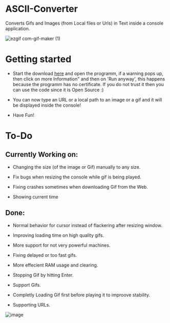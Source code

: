 # ASCII-Converter
Converts Gifs and Images (from Local files or Urls) in Text inside a console application.

![ezgif com-gif-maker (1)](https://user-images.githubusercontent.com/62218506/127154315-14b219fc-a5f7-48f2-b875-459f898988c1.gif)

# Getting started

- Start the download [here](https://github.com/SagMeinenNamen/ASCII-Converter/raw/main/ASCII-Converter.exe) and open the programm, if a warning pops up, then click on more Information" and then on 'Run anyway', this happens because the programm has no certificate. If you do not trust it then you can use the code since it is Open Source :) 

- You can now type an URL or a local path to an image or a gif and it will be displayed inside the console! 

- Have Fun!

# To-Do

## Currently Working on:

- Changing the size (of the image or Gif) manually to any size.

- Fix bugs when resizing the console while gif is being played.

- Fixing crashes sometimes when downloading Gif from the Web.

- Showing current time

## Done:

- Normal behavior for cursor instead of flackering after resizing window.

- Improving loading time on high quality gifs.

- More support for not very powerful machines.

- Fixing delayed or too fast gifs.

- More effecient RAM usage and clearing.

- Stopping Gif by hitting Enter.

- Support Gifs.

- Completly Loading Gif first before playing it to improove stability.

- Supporting URLs.

![image](https://user-images.githubusercontent.com/62218506/127154883-6ec73008-5fff-49ad-91b7-a4986fa65c56.png)
